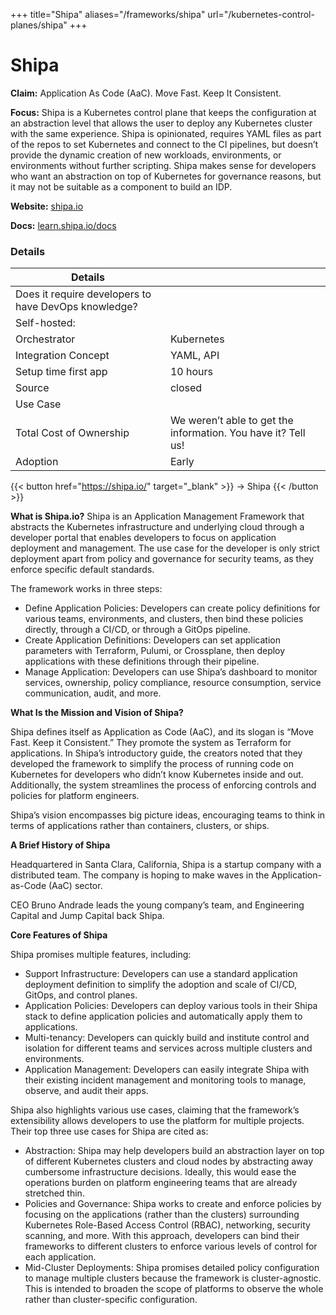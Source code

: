 +++
title="Shipa"
aliases="/frameworks/shipa"
url="/kubernetes-control-planes/shipa"
+++

# Shipa

**Claim:** Application As Code (AaC). Move Fast. Keep It Consistent.

**Focus:** Shipa is a Kubernetes control plane that keeps the configuration at an abstraction level that allows the user to deploy any Kubernetes cluster with the same experience. Shipa is opinionated, requires YAML files as part of the repos to set Kubernetes and connect to the CI pipelines, but doesn’t provide the dynamic creation of new workloads, environments, or environments without further scripting. Shipa makes sense for developers who want an abstraction on top of Kubernetes for governance reasons, but it may not be suitable as a component to build an IDP. 

**Website:** [shipa.io](https://shipa.io/)

**Docs:** [learn.shipa.io/docs](https://learn.shipa.io/docs)



### Details
| Details |  |
| --- | ----------- |
| Does it require developers to have DevOps knowledge? |  |
| Self-hosted: |  |
| Orchestrator | Kubernetes |
| Integration Concept | YAML, API |
| Setup time first app | 10 hours |
| Source | closed |
| Use Case |  |
| Total Cost of Ownership | We weren’t able to get the information. You have it? Tell us! |
| Adoption | Early |


{{< button href="https://shipa.io/" target="_blank" >}}
-> Shipa
{{< /button >}}  

**What is Shipa.io?**
Shipa is an Application Management Framework that abstracts the Kubernetes infrastructure and underlying cloud through a developer portal that enables developers to focus on application deployment and management. The use case for the developer is only strict deployment apart from policy and governance for security teams, as they enforce specific default standards.

The framework works in three steps:

- Define Application Policies: Developers can create policy definitions for various teams, environments, and clusters, then bind these policies directly, through a CI/CD, or through a GitOps pipeline.
- Create Application Definitions: Developers can set application parameters with Terraform, Pulumi, or Crossplane, then deploy applications with these definitions through their pipeline.
- Manage Application: Developers can use Shipa’s dashboard to monitor services, ownership, policy compliance, resource consumption, service communication, audit, and more.

**What Is the Mission and Vision of Shipa?**

Shipa defines itself as Application as Code (AaC), and its slogan is “Move Fast. Keep it Consistent.” They promote the system as Terraform for applications. In Shipa’s introductory guide, the creators noted that they developed the framework to simplify the process of running code on Kubernetes for developers who didn’t know Kubernetes inside and out. Additionally, the system streamlines the process of enforcing controls and policies for platform engineers.

Shipa’s vision encompasses big picture ideas, encouraging teams to think in terms of applications rather than containers, clusters, or ships.

**A Brief History of Shipa**

Headquartered in Santa Clara, California, Shipa is a startup company with a distributed team. The company is hoping to make waves in the Application-as-Code (AaC) sector.

CEO Bruno Andrade leads the young company’s team, and Engineering Capital and Jump Capital back Shipa.

**Core Features of Shipa**

Shipa promises multiple features, including:

- Support Infrastructure: Developers can use a standard application deployment definition to simplify the adoption and scale of CI/CD, GitOps, and control planes. 
- Application Policies: Developers can deploy various tools in their Shipa stack to define application policies and automatically apply them to applications.
- Multi-tenancy: Developers can quickly build and institute control and isolation for different teams and services across multiple clusters and environments.
- Application Management: Developers can easily integrate Shipa with their existing incident management and monitoring tools to manage, observe, and audit their apps.

Shipa also highlights various use cases, claiming that the framework’s extensibility allows developers to use the platform for multiple projects. Their top three use cases for Shipa are cited as:

- Abstraction: Shipa may help developers build an abstraction layer on top of different Kubernetes clusters and cloud nodes by abstracting away cumbersome infrastructure decisions. Ideally, this would ease the operations burden on platform engineering teams that are already stretched thin.
- Policies and Governance: Shipa works to create and enforce policies by focusing on the applications (rather than the clusters) surrounding Kubernetes Role-Based Access Control (RBAC), networking, security scanning, and more. With this approach, developers can bind their frameworks to different clusters to enforce various levels of control for each application. 
- Mid-Cluster Deployments: Shipa promises detailed policy configuration to manage multiple clusters because the framework is cluster-agnostic. This is intended to broaden the scope of platforms to observe the whole rather than cluster-specific configuration.
